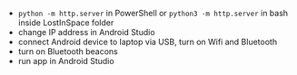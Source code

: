 - `python -m http.server` in PowerShell or `python3 -m http.server` in bash inside LostInSpace folder  
- change IP address in Android Studio  
- connect Android device to laptop via USB, turn on Wifi and Bluetooth  
- turn on Bluetooth beacons  
- run app in Android Studio  